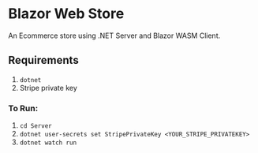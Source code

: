 ﻿# Blazor Web Store

An Ecommerce store using .NET Server and Blazor WASM Client.

## Requirements

1. `dotnet`
1. Stripe private key

### To Run:

1. `cd Server`
1. `dotnet user-secrets set StripePrivateKey <YOUR_STRIPE_PRIVATEKEY>`
1. `dotnet watch run`
